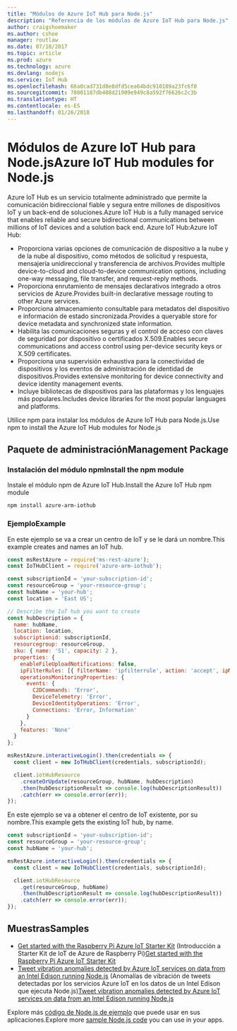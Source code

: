 ```yaml
---
title: "Módulos de Azure IoT Hub para Node.js"
description: "Referencia de los módulos de Azure IoT Hub para Node.js"
author: craigshoemaker
ms.author: cshoe
manager: routlaw
ms.date: 07/18/2017
ms.topic: article
ms.prod: azure
ms.technology: azure
ms.devlang: nodejs
ms.service: IoT Hub
ms.openlocfilehash: 66a0cad731d8e8dfd5cea64bdc910189a23fc6f0
ms.sourcegitcommit: 78001187db408d21909e949c8a592f76626c2c3b
ms.translationtype: HT
ms.contentlocale: es-ES
ms.lasthandoff: 01/26/2018
---
```

# <a name="azure-iot-hub-modules-for-nodejs"></a><span data-ttu-id="f8fd0-103">Módulos de Azure IoT Hub para Node.js</span><span class="sxs-lookup"><span data-stu-id="f8fd0-103">Azure IoT Hub modules for Node.js</span></span>

<span data-ttu-id="f8fd0-104">Azure IoT Hub es un servicio totalmente administrado que permite la comunicación bidireccional fiable y segura entre millones de dispositivos IoT y un back-end de soluciones.</span><span class="sxs-lookup"><span data-stu-id="f8fd0-104">Azure IoT Hub is a fully managed service that enables reliable and secure bidirectional communications between millions of IoT devices and a solution back end.</span></span> <span data-ttu-id="f8fd0-105">Azure IoT Hub:</span><span class="sxs-lookup"><span data-stu-id="f8fd0-105">Azure IoT Hub:</span></span>
- <span data-ttu-id="f8fd0-106">Proporciona varias opciones de comunicación de dispositivo a la nube y de la nube al dispositivo, como métodos de solicitud y respuesta, mensajería unidireccional y transferencia de archivos.</span><span class="sxs-lookup"><span data-stu-id="f8fd0-106">Provides multiple device-to-cloud and cloud-to-device communication options, including one-way messaging, file transfer, and request-reply methods.</span></span>
- <span data-ttu-id="f8fd0-107">Proporciona enrutamiento de mensajes declarativos integrado a otros servicios de Azure.</span><span class="sxs-lookup"><span data-stu-id="f8fd0-107">Provides built-in declarative message routing to other Azure services.</span></span>
- <span data-ttu-id="f8fd0-108">Proporciona almacenamiento consultable para metadatos del dispositivo e información de estado sincronizada.</span><span class="sxs-lookup"><span data-stu-id="f8fd0-108">Provides a queryable store for device metadata and synchronized state information.</span></span>
- <span data-ttu-id="f8fd0-109">Habilita las comunicaciones seguras y el control de acceso con claves de seguridad por dispositivo o certificados X.509.</span><span class="sxs-lookup"><span data-stu-id="f8fd0-109">Enables secure communications and access control using per-device security keys or X.509 certificates.</span></span>
- <span data-ttu-id="f8fd0-110">Proporciona una supervisión exhaustiva para la conectividad de dispositivos y los eventos de administración de identidad de dispositivos.</span><span class="sxs-lookup"><span data-stu-id="f8fd0-110">Provides extensive monitoring for device connectivity and device identity management events.</span></span>
- <span data-ttu-id="f8fd0-111">Incluye bibliotecas de dispositivos para las plataformas y los lenguajes más populares.</span><span class="sxs-lookup"><span data-stu-id="f8fd0-111">Includes device libraries for the most popular languages and platforms.</span></span>

<span data-ttu-id="f8fd0-112">Utilice npm para instalar los módulos de Azure IoT Hub para Node.js.</span><span class="sxs-lookup"><span data-stu-id="f8fd0-112">Use npm to install the Azure IoT Hub modules for Node.js</span></span>

## <a name="management-package"></a><span data-ttu-id="f8fd0-113">Paquete de administración</span><span class="sxs-lookup"><span data-stu-id="f8fd0-113">Management Package</span></span>

### <a name="install-the-npm-module"></a><span data-ttu-id="f8fd0-114">Instalación del módulo npm</span><span class="sxs-lookup"><span data-stu-id="f8fd0-114">Install the npm module</span></span>

<span data-ttu-id="f8fd0-115">Instale el módulo npm de Azure IoT Hub.</span><span class="sxs-lookup"><span data-stu-id="f8fd0-115">Install the Azure IoT Hub npm module</span></span>

```bash
npm install azure-arm-iothub
```

### <a name="example"></a><span data-ttu-id="f8fd0-116">Ejemplo</span><span class="sxs-lookup"><span data-stu-id="f8fd0-116">Example</span></span>

<span data-ttu-id="f8fd0-117">En este ejemplo se va a crear un centro de IoT y se le dará un nombre.</span><span class="sxs-lookup"><span data-stu-id="f8fd0-117">This example creates and names an IoT hub.</span></span>

```javascript
const msRestAzure = require('ms-rest-azure');
const IoTHubClient = require('azure-arm-iothub');

const subscriptionId = 'your-subscription-id';
const resourceGroup = 'your-resource-group';
const hubName = 'your-hub';
const location = 'East US';

// Describe the IoT hub you want to create
const hubDescription = {
  name: hubName,
  location: location,
  subscriptionid: subscriptionId,
  resourcegroup: resourceGroup,
  sku: { name: 'S1', capacity: 2 },
  properties: {
    enableFileUploadNotifications: false,
    ipFilterRules: [{ filterName: 'ipfilterrule', action: 'accept', ipMask: '0.0.0.0/0' }],
    operationsMonitoringProperties: {
      events: {
        C2DCommands: 'Error',
        DeviceTelemetry: 'Error',
        DeviceIdentityOperations: 'Error',
        Connections: 'Error, Information'
      }
    },
    features: 'None'
  }
};

msRestAzure.interactiveLogin().then(credentials => {
  const client = new IoTHubClient(credentials, subscriptionId);

  client.iotHubResource
    .createOrUpdate(resourceGroup, hubName, hubDescription)
    .then(hubDescriptionResult => console.log(hubDescriptionResult))
    .catch(err => console.error(err));
});
```

<span data-ttu-id="f8fd0-118">En este ejemplo se va a obtener el centro de IoT existente, por su nombre.</span><span class="sxs-lookup"><span data-stu-id="f8fd0-118">This example gets the existing IoT hub, by name.</span></span>

```javascript
const subscriptionId = 'your-subscription-id';
const resourceGroup = 'your-resource-group';
const hubName = 'your-hub';

msRestAzure.interactiveLogin().then(credentials => {
  const client = new IoTHubClient(credentials, subscriptionId);

  client.iotHubResource
    .get(resourceGroup, hubName)
    .then(hubDescriptionResult => console.log(hubDescriptionResult))
    .catch(err => console.error(err));
});
```

## <a name="samples"></a><span data-ttu-id="f8fd0-119">Muestras</span><span class="sxs-lookup"><span data-stu-id="f8fd0-119">Samples</span></span>

- <span data-ttu-id="f8fd0-120">[Get started with the Raspberry Pi Azure IoT Starter Kit](https://azure.microsoft.com/resources/samples/iot-remote-monitoring-node-raspberrypi-getstartedkit/) (Introducción a Starter Kit de IoT de Azure de Raspberry Pi)</span><span class="sxs-lookup"><span data-stu-id="f8fd0-120">[Get started with the Raspberry Pi Azure IoT Starter Kit](https://azure.microsoft.com/resources/samples/iot-remote-monitoring-node-raspberrypi-getstartedkit/)</span></span>
- <span data-ttu-id="f8fd0-121">[Tweet vibration anomalies detected by Azure IoT services on data from an Intel Edison running Node.js](https://azure.microsoft.com/resources/samples/iot-hub-nodejs-intel-edison-vibration-anomaly-detection/) (Anomalías de vibración de tweets detectadas por los servicios Azure IoT en los datos de un Intel Edison que ejecuta Node.js)</span><span class="sxs-lookup"><span data-stu-id="f8fd0-121">[Tweet vibration anomalies detected by Azure IoT services on data from an Intel Edison running Node.js](https://azure.microsoft.com/resources/samples/iot-hub-nodejs-intel-edison-vibration-anomaly-detection/)</span></span>

<span data-ttu-id="f8fd0-122">Explore más [código de Node.js de ejemplo](https://azure.microsoft.com/resources/samples/?platform=nodejs) que puede usar en sus aplicaciones.</span><span class="sxs-lookup"><span data-stu-id="f8fd0-122">Explore more [sample Node.js code](https://azure.microsoft.com/resources/samples/?platform=nodejs) you can use in your apps.</span></span>

